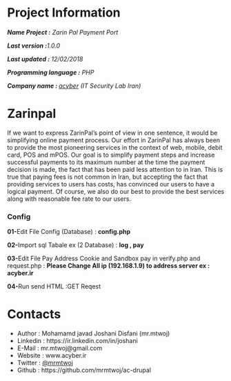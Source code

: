 # Project Information
<p><b><h6>Name Project :</b> Zarin Pal Payment Port</p>
<p><b>Last version  :</b>1.0.0</p>
<p><b>Last updated :</b> 12/02/2018</p>
<p><b>Programming language :</b> PHP</p>
<p><b>Company name : </b><a target="_black" href="http://acyber.ir">acyber</a> (IT Security Lab Iran)</p></h6>

# Zarinpal
If we want to express ZarinPal’s point of view in one sentence, it would be simplifying online payment process. Our effort in ZarinPal has always been to provide the most pioneering services in the context of web, mobile, debit card, POS and mPOS. Our goal is to simplify payment steps and increase successful payments to its maximum number at the time the payment decision is made, the fact that has been paid less attention to in Iran. This is true that paying fees is not common in Iran, but accepting the fact that providing services to users has costs, has convinced our users to have a logical payment. Of course, we also do our best to provide the best services along with reasonable fee rate to our users.

<h3> Config </h3>
<p><b>01-</b>Edit File Config (Database) : <b>config.php</b></p>
<p><b>02-</b>Import sql Tabale ex (2 Database) : <b>log , pay</b></p>
<p><b>03-</b>Edit File Pay Address Cookie and Sandbox pay in verify.php and request.php : <b>Please Change All ip (192.168.1.9) to address server ex : acyber.ir</b></p>
<p><b>04-</b>Run send HTML  :<b></b>GET Reqest</p>


# Contacts
<ul>
<li>   Author      :   Mohamamd javad Joshani Disfani (mr.mtwoj)
<li>   Linkedin    :   https://ir.linkedin.com/in/joshani
<li>   E-Mail      :   mr.mtwoj@gmail.com
<li>   Website     :   www.acyber.ir
<li>   Twitter     :   <a href="https://twitter.com/MrMtwoj">@mrmtwoj</a>
<li>   Github      :   https://github.com/mrmtwoj/ac-drupal
</ul>
